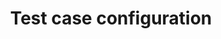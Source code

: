 ---
layout: default
group: mftf
subgroup: 40 Test case
title: Test case configuration
menu_title: Configuration
version: 2.3
github_link: magento-functional-testing-framework/test-case/configuration.md
---